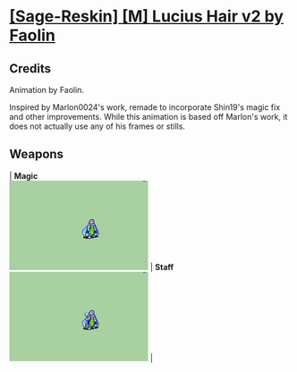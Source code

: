 # [\[Sage-Reskin\] \[M\] Lucius Hair v2 by Faolin](./)
## Credits

Animation by Faolin.

Inspired by Marlon0024's work, remade to incorporate Shin19's magic fix and other improvements. While this animation is based off Marlon's work, it does not actually use any of his frames or stills.

## Weapons

| <b>Magic</b><br/><img alt="Magic animation" src="./6.%20Magic/Magic.gif"/> | <b>Staff</b><br/><img alt="Staff animation" src="./7.%20Staff/Staff.gif"/> |

